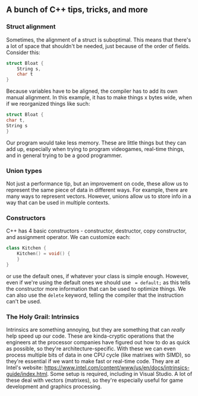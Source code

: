 ## A bunch of C++ tips, tricks, and more
### Struct alignment
Sometimes, the alignment of a struct is suboptimal. This means that there's a lot of space that shouldn't be needed, just because of the order of fields. Consider this:
```cpp
struct Bloat {
	String s,
	char t
}
```
Because variables have to be aligned, the compiler has to add its own manual alignment. In this example, it has to make things x bytes wide, when if we reorganized things like such: 
```cpp
struct Bloat {
char t,
String s
}
```
Our program would take less memory. These are little things but they can add up, especially when trying to program videogames, real-time things, and in general trying to be a good programmer.
### Union types
Not just a performance tip, but an improvement on code, these allow us to represent the same piece of data in different ways. For example, there are many ways to represent vectors. However, unions allow us to store info in a way that can be used in multiple contexts.

### Constructors
C++ has 4 basic constructors - constructor, destructor, copy constructor, and assignment operator. We can customize each:
```cpp
class Kitchen {
	Kitchen() = void() {
	}
}
```
or use the default ones, if whatever your class is simple enough. However, even if we're using the default ones we should use ` = default;` as this tells the constructor more information that can be used to optimize things. We can also use the `delete` keyword, telling the compiler that the instruction can't be used.

### The Holy Grail: Intrinsics
Intrinsics are something annoying, but they are something that can *really* help speed up our code. These are kinda-cryptic operations that the engineers at the processor companies have figured out how to do as quick as possible, so they're architecture-specific. With these we can even process multiple bits of data in one CPU cycle (like matrixes with SIMD), so they're essential if we want to make fast or real-time code. They are at Intel's website: https://www.intel.com/content/www/us/en/docs/intrinsics-guide/index.html. Some setup is required, including in Visual Studio. A lot of these deal with vectors (matrixes), so they're especially useful for game development and graphics processing.